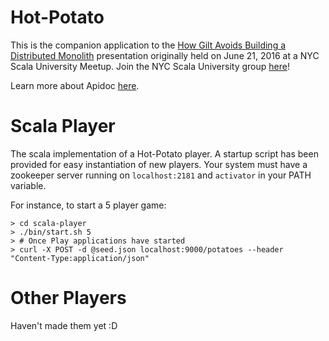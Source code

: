# Hot-Potato
This is the companion application to the [How Gilt Avoids Building a Distributed Monolith]() presentation originally held on June 21, 2016 at a NYC Scala University Meetup.  Join the NYC Scala University group [here](http://www.meetup.com/New-York-Scala-University)!

Learn more about Apidoc [here](http://apidoc.me/doc/).

# Scala Player
The scala implementation of a Hot-Potato player.  A startup script has been provided for easy instantiation of new players.  Your system must have a zookeeper server running on `localhost:2181` and `activator` in your PATH variable.

For instance, to start a 5 player game:

```
> cd scala-player
> ./bin/start.sh 5
> # Once Play applications have started
> curl -X POST -d @seed.json localhost:9000/potatoes --header "Content-Type:application/json"
```

# Other Players
Haven't made them yet :D